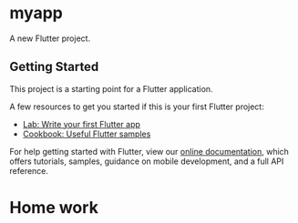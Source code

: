 # myapp

A new Flutter project.

## Getting Started

This project is a starting point for a Flutter application.

A few resources to get you started if this is your first Flutter project:

- [Lab: Write your first Flutter app](https://flutter.dev/docs/get-started/codelab)
- [Cookbook: Useful Flutter samples](https://flutter.dev/docs/cookbook)

For help getting started with Flutter, view our
[online documentation](https://flutter.dev/docs), which offers tutorials,
samples, guidance on mobile development, and a full API reference.

<h1>Home work</h1>
<img href='https://www.pinterest.com/pin/86553624079743448/visual-search/?x=10&y=10&w=544&h=599&cropSource=6&imageSignature=2f18af92871154744635e86c02eb7491'> 

